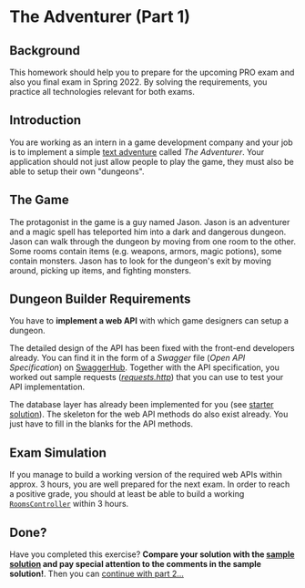 # The Adventurer (Part 1)

## Background

This homework should help you to prepare for the upcoming PRO exam and also you final exam in Spring 2022. By solving the requirements, you practice all technologies relevant for both exams.

## Introduction

You are working as an intern in a game development company and your job is to implement a simple [text adventure](https://en.wikipedia.org/wiki/Interactive_fiction#Adventure) called *The Adventurer*. Your application should not just allow people to play the game, they must also be able to setup their own "dungeons".

## The Game

The protagonist in the game is a guy named Jason. Jason is an adventurer and a magic spell has teleported him into a dark and dangerous dungeon. Jason can walk through the dungeon by moving from one room to the other. Some rooms contain items (e.g. weapons, armors, magic potions), some contain monsters. Jason has to look for the dungeon's exit by moving around, picking up items, and fighting monsters.

## Dungeon Builder Requirements

You have to **implement a web API** with which game designers can setup a dungeon.

The detailed design of the API has been fixed with the front-end developers already. You can find it in the form of a *Swagger* file (*Open API Specification*) on [SwaggerHub](https://app.swaggerhub.com/apis/rstropek/dnd-light/0.1). Together with the API specification, you worked out sample requests ([*requests.http*](requests.http)) that you can use to test your API implementation.

The database layer has already been implemented for you (see [starter solution](DndLightStarter)). The skeleton for the web API methods do also exist already. You just have to fill in the blanks for the API methods.

## Exam Simulation

If you manage to build a working version of the required web APIs within approx. 3 hours, you are well prepared for the next exam. In order to reach a positive grade, you should at least be able to build a working [`RoomsController`](DndLightStarter/DndLight.WebApi/RoomsController.cs) within 3 hours.

## Done?

Have you completed this exercise? **Compare your solution with the [sample solution](DndLight) and pay special attention to the comments in the sample solution!**. Then you can [continue with part 2...](readme-part-2.md)
